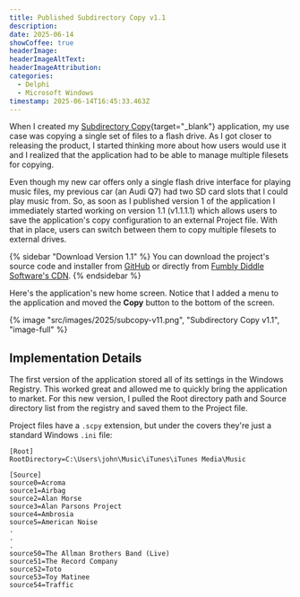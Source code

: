```yaml
---
title: Published Subdirectory Copy v1.1
description: 
date: 2025-06-14
showCoffee: true
headerImage: 
headerImageAltText: 
headerImageAttribution: 
categories:
  - Delphi
  - Microsoft Windows
timestamp: 2025-06-14T16:45:33.463Z
---
```


When I created my [Subdirectory Copy](https://fumblydiddle.com/products/subcopy/){target="_blank"} application, my use case was copying a single set of files to a flash drive. As I got closer to releasing the product, I started thinking more about how users would use it and I realized that the application had to be able to manage multiple filesets for copying. 

Even though my new car offers only a single flash drive interface for playing music files, my previous car (an Audi Q7) had two SD card slots that I could play music from. So, as soon as I published version 1 of the application I immediately started working on version 1.1 (v1.1.1.1) which allows users to save the application's copy configuration to an external Project file. With that in place, users can switch between them to copy multiple filesets to external drives.

{% sidebar "Download Version 1.1" %}
You can download the project's source code and installer from <a href="https://github.com/fumblystuff/subdirectory-copy/" target="_blank">GitHub</a> or directly from <a href="https://fumblydiddle.b-cdn.net/subcopy/SubCopySetup-1.1.1.1.exe" target="_blank">Fumbly Diddle Software's CDN</a>.
{% endsidebar %}

Here's the application's new home screen. Notice that I added a menu to the application and moved the **Copy** button to the bottom of the screen.

{% image "src/images/2025/subcopy-v11.png", "Subdirectory Copy v1.1", "image-full" %}

## Implementation Details

The first version of the application stored all of its settings in the Windows Registry. This worked great and allowed me to quickly bring the application to market. For this new version, I pulled the Root directory path and Source directory list from the registry and saved them to the Project file.

Project files have a `.scpy` extension, but under the covers they're just a standard Windows `.ini` file:

```text
[Root]
RootDirectory=C:\Users\john\Music\iTunes\iTunes Media\Music

[Source]
source0=Acroma
source1=Airbag
source2=Alan Morse
source3=Alan Parsons Project
source4=Ambrosia
source5=American Noise
.
.
.
source50=The Allman Brothers Band (Live)
source51=The Record Company
source52=Toto
source53=Toy Matinee
source54=Traffic
```

